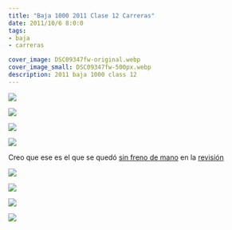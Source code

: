 ```yaml
---
title: "Baja 1000 2011 Clase 12 Carreras"
date: 2011/10/6 8:0:0
tags: 
- baja
- carreras

cover_image: DSC09347fw-original.webp
cover_image_small: DSC09347fw-500px.webp
description: 2011 baja 1000 class 12
---
```

[![](DSC09347fw)](DSC09347fw-original.webp)

  

[![](DSC09361fw)](DSC09361fw-original.webp)

  

[![](DSC09373fw)](DSC09373fw-original.webp)

  

[![](DSC09377fw)](DSC09377fw-original.webp)

Creo que ese es el que se quedó [sin freno de mano](DSC09159-original.webp) en la [revisión](revision-baja-1000-2011-carreras_original.html)  

[![](DSC09352fw)](DSC09352fw-original.webp)

  

[![](DSC09363fw)](DSC09363fw-original.webp)

  

[![](DSC09357fw)](DSC09357fw-original.webp)

  

[![](DSC09368fw)](DSC09368fw-original.webp)
